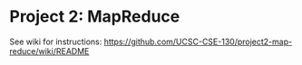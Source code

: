 # Project 2: MapReduce

See wiki for instructions: https://github.com/UCSC-CSE-130/project2-map-reduce/wiki/README
